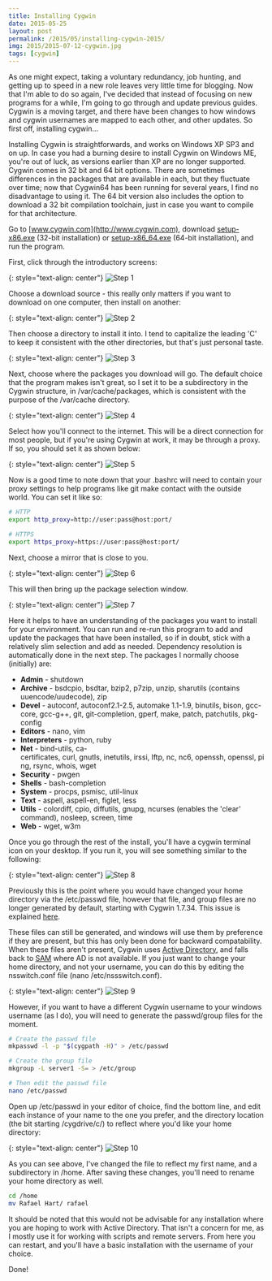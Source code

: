 ```yaml
---
title: Installing Cygwin
date: 2015-05-25
layout: post
permalink: /2015/05/installing-cygwin-2015/
img: 2015/2015-07-12-cygwin.jpg
tags: [cygwin]
---
```

As one might expect, taking a voluntary redundancy, job hunting, and getting up to speed in a new role leaves very little time for blogging. Now that I'm able to do so again, I've decided that instead of focusing on new programs for a while, I'm going to go through and update previous guides. Cygwin is a moving target, and there have been changes to how windows and cygwin usernames are mapped to each other, and other updates. So first off, installing cygwin...

Installing Cygwin is straightforwards, and works on Windows XP SP3 and on up. In case you had a burning desire to install Cygwin on Windows ME, you're out of luck, as versions earlier than XP are no longer supported. Cygwin comes in 32 bit and 64 bit options. There are sometimes differences in the packages that are available in each, but they fluctuate over time; now that Cygwin64 has been running for several years, I find no disadvantage to using it. The 64 bit version also includes the option to download a 32 bit compilation toolchain, just in case you want to compile for that architecture.

Go to [www.cygwin.com](http://www.cygwin.com), download [setup-x86.exe](http://cygwin.com/setup-x86.exe) (32-bit installation) or [setup-x86_64.exe](http://cygwin.com/setup-x86_64.exe) (64-bit installation), and run the program.

First, click through the introductory screens:

{: style="text-align: center"}
![Step 1]({{site.baseurl}}/assets/img/2015/2015-05-25-step1.jpg)

Choose a download source - this really only matters if you want to download on one computer, then install on another:

{: style="text-align: center"}
![Step 2]({{site.baseurl}}/assets/img/2015/2015-05-25-step2.jpg)

Then choose a directory to install it into. I tend to capitalize the leading 'C' to keep it consistent with the other directories, but that's just personal taste.

{: style="text-align: center"}
![Step 3]({{site.baseurl}}/assets/img/2015/2015-05-25-step3.jpg)

Next, choose where the packages you download will go. The default choice that the program makes isn't great, so I set it to be a subdirectory in the Cygwin structure, in /var/cache/packages, which is consistent with the purpose of the /var/cache directory.

{: style="text-align: center"}
![Step 4]({{site.baseurl}}/assets/img/2015/2015-05-25-step4.jpg)

Select how you'll connect to the internet. This will be a direct connection for most people, but if you're using Cygwin at work, it may be through a proxy. If so, you should set it as shown below:

{: style="text-align: center"}
![Step 5]({{site.baseurl}}/assets/img/2015/2015-05-25-step5.jpg)

Now is a good time to note down that your .bashrc will need to contain your proxy settings to help programs like git make contact with the outside world. You can set it like so:

``` sh
# HTTP
export http_proxy=http://user:pass@host:port/

# HTTPS
export https_proxy=https://user:pass@host:port/
```

Next, choose a mirror that is close to you.

{: style="text-align: center"}
![Step 6]({{site.baseurl}}/assets/img/2015/2015-05-25-step6.jpg)

This will then bring up the package selection window.

{: style="text-align: center"}
![Step 7]({{site.baseurl}}/assets/img/2015/2015-05-25-step7.jpg)

Here it helps to have an understanding of the packages you want to install for your environment. You can run and re-run this program to add and update the packages that have been installed, so if in doubt, stick with a relatively slim selection and add as needed. Dependency resolution is automatically done in the next step. The packages I normally choose (initially) are:

* **Admin** - shutdown
* **Archive** - bsdcpio, bsdtar, bzip2, p7zip, unzip, sharutils (contains uuencode/uudecode), zip
* **Devel** - autoconf, autoconf2.1-2.5, automake 1.1-1.9, binutils, bison, gcc-core, gcc-g++, git, git-completion, gperf, make, patch, patchutils, pkg-config
* **Editors** - nano, vim
* **Interpreters** - python, ruby
* **Net** - bind-utils, ca-certificates, curl, gnutls, inetutils, irssi, lftp, nc, nc6, openssh, openssl, ping, rsync, whois, wget
* **Security** - pwgen
* **Shells** - bash-completion
* **System** - procps, psmisc, util-linux
* **Text** - aspell, aspell-en, figlet, less
* **Utils** - colordiff, cpio, diffutils, gnupg, ncurses (enables the 'clear' command), nosleep, screen, time
* **Web** - wget, w3m

Once you go through the rest of the install, you'll have a cygwin terminal icon on your desktop. If you run it, you will see something similar to the following:

{: style="text-align: center"}
![Step 8]({{site.baseurl}}/assets/img/2015/2015-05-25-step8.jpg)

Previously this is the point where you would have changed your home directory via the /etc/passwd file, however that file, and group files are no longer generated by default, starting with Cygwin 1.7.34. This issue is explained [here](https://cygwin.com/cygwin-ug-net/ntsec.html).

These files can still be generated, and windows will use them by preference if they are present, but this has only been done for backward compatability. When these files aren't present, Cygwin uses [Active Directory](http://en.wikipedia.org/wiki/Active_Directory), and falls back to [SAM](http://en.wikipedia.org/wiki/Security_Account_Manager) where AD is not available. If you just want to change your home directory, and not your username, you can do this by editing the nsswitch.conf file (nano /etc/nssswitch.conf).

{: style="text-align: center"}
![Step 9]({{site.baseurl}}/assets/img/2015/2015-05-25-step9.jpg)

However, if you want to have a different Cygwin username to your windows username (as I do), you will need to generate the passwd/group files for the moment.

``` sh
# Create the passwd file
mkpasswd -l -p "$(cygpath -H)" > /etc/passwd

# Create the group file
mkgroup -L server1 -S= > /etc/group

# Then edit the passwd file
nano /etc/passwd
```

Open up /etc/passwd in your editor of choice, find the bottom line, and edit each instance of your name to the one you prefer, and the directory location (the bit starting /cygdrive/c/) to reflect where you'd like your home directory:

{: style="text-align: center"}
![Step 10]({{site.baseurl}}/assets/img/2015/2015-05-25-step10.jpg)

As you can see above, I've changed the file to reflect my first name, and a subdirectory in /home. After saving these changes, you'll need to rename your home directory as well.

``` sh
cd /home
mv Rafael Hart/ rafael
```

It should be noted that this would not be advisable for any installation where you are hoping to work with Active Directory. That isn't a concern for me, as I mostly use it for working with scripts and remote servers. From here you can restart, and you'll have a basic installation with the username of your choice.

Done!
